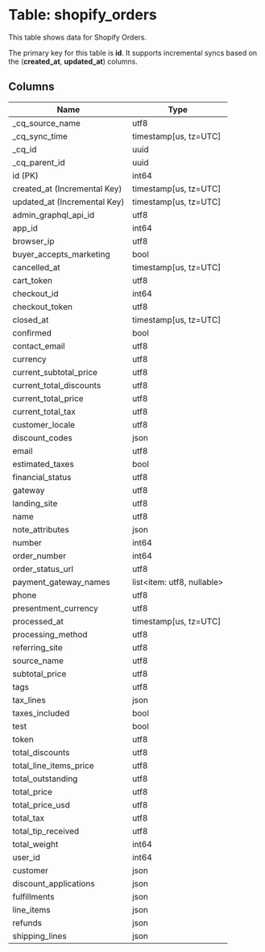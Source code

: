 # Table: shopify_orders

This table shows data for Shopify Orders.

The primary key for this table is **id**.
It supports incremental syncs based on the (**created_at**, **updated_at**) columns.

## Columns

| Name          | Type          |
| ------------- | ------------- |
|_cq_source_name|utf8|
|_cq_sync_time|timestamp[us, tz=UTC]|
|_cq_id|uuid|
|_cq_parent_id|uuid|
|id (PK)|int64|
|created_at (Incremental Key)|timestamp[us, tz=UTC]|
|updated_at (Incremental Key)|timestamp[us, tz=UTC]|
|admin_graphql_api_id|utf8|
|app_id|int64|
|browser_ip|utf8|
|buyer_accepts_marketing|bool|
|cancelled_at|timestamp[us, tz=UTC]|
|cart_token|utf8|
|checkout_id|int64|
|checkout_token|utf8|
|closed_at|timestamp[us, tz=UTC]|
|confirmed|bool|
|contact_email|utf8|
|currency|utf8|
|current_subtotal_price|utf8|
|current_total_discounts|utf8|
|current_total_price|utf8|
|current_total_tax|utf8|
|customer_locale|utf8|
|discount_codes|json|
|email|utf8|
|estimated_taxes|bool|
|financial_status|utf8|
|gateway|utf8|
|landing_site|utf8|
|name|utf8|
|note_attributes|json|
|number|int64|
|order_number|int64|
|order_status_url|utf8|
|payment_gateway_names|list<item: utf8, nullable>|
|phone|utf8|
|presentment_currency|utf8|
|processed_at|timestamp[us, tz=UTC]|
|processing_method|utf8|
|referring_site|utf8|
|source_name|utf8|
|subtotal_price|utf8|
|tags|utf8|
|tax_lines|json|
|taxes_included|bool|
|test|bool|
|token|utf8|
|total_discounts|utf8|
|total_line_items_price|utf8|
|total_outstanding|utf8|
|total_price|utf8|
|total_price_usd|utf8|
|total_tax|utf8|
|total_tip_received|utf8|
|total_weight|int64|
|user_id|int64|
|customer|json|
|discount_applications|json|
|fulfillments|json|
|line_items|json|
|refunds|json|
|shipping_lines|json|